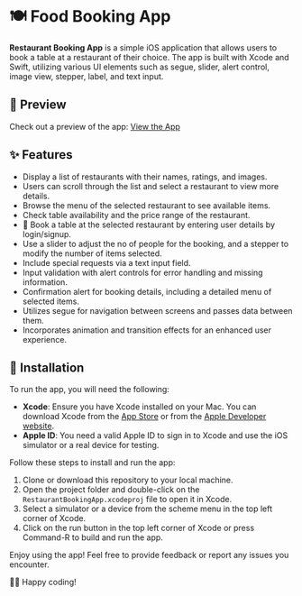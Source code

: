 # 🍽️ Food Booking App

**Restaurant Booking App** is a simple iOS application that allows users to book a table at a restaurant of their choice. The app is built with Xcode and Swift, utilizing various UI elements such as segue, slider, alert control, image view, stepper, label, and text input.

## 📱 Preview

Check out a preview of the app: [View the App](https://drive.google.com/file/d/1Nvp4QQUyaTmF-y4FnDyptjQynPsuDXy3/view?usp=sharing)


## ✨ Features

- Display a list of restaurants with their names, ratings, and images.
- Users can scroll through the list and select a restaurant to view more details.
- Browse the menu of the selected restaurant to see available items.
- Check table availability and the price range of the restaurant.
- 📝 Book a table at the selected restaurant by entering user details by login/signup.
- Use a slider to adjust the no of people for the booking, and a stepper to modify the number of items selected.
- Include special requests via a text input field.
- Input validation with alert controls for error handling and missing information.
- Confirmation alert for booking details, including a detailed menu of selected items.
- Utilizes segue for navigation between screens and passes data between them.
- Incorporates animation and transition effects for an enhanced user experience.

## 🚀 Installation

To run the app, you will need the following:

- **Xcode**: Ensure you have Xcode installed on your Mac. You can download Xcode from the [App Store](https://apps.apple.com/us/app/xcode/id497799835) or from the [Apple Developer website](https://developer.apple.com/xcode/).
- **Apple ID**: You need a valid Apple ID to sign in to Xcode and use the iOS simulator or a real device for testing.

Follow these steps to install and run the app:

1. Clone or download this repository to your local machine.
2. Open the project folder and double-click on the `RestaurantBookingApp.xcodeproj` file to open it in Xcode.
3. Select a simulator or a device from the scheme menu in the top left corner of Xcode.
4. Click on the run button in the top left corner of Xcode or press Command-R to build and run the app.

Enjoy using the app! Feel free to provide feedback or report any issues you encounter.

👨‍💻 Happy coding!
